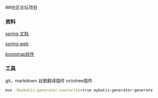 ##社区论坛项目

### 资料
[spring 文档](https://spring.io/guides)

[spring web](https://spring.io/guides/gs/serving-web-content/)

[bootstrap组件](https://v3.bootcss.com/components/)
### 工具
git，markdown
谷歌翻译插件 octotree插件
```bash
mvn -Dmybatis.generator.overwrite=true mybatis-generator:generate



